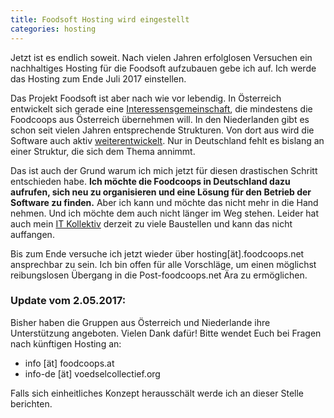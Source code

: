 ```yaml
---
title: Foodsoft Hosting wird eingestellt
categories: hosting
---
```

Jetzt ist es endlich soweit. Nach vielen Jahren erfolglosen Versuchen ein
nachhaltiges Hosting für die Foodsoft aufzubauen gebe ich auf. Ich werde das
Hosting zum Ende Juli 2017 einstellen.

Das Projekt Foodsoft ist aber nach wie vor lebendig. In Österreich entwickelt
sich gerade eine [Interessensgemeinschaft](https://foodcoops.at/), die mindestens
die Foodcoops aus Österreich übernehmen will. In den Niederlanden gibt es schon
seit vielen Jahren entsprechende Strukturen. Von dort aus wird die Software auch
aktiv [weiterentwickelt](https://github.com/foodcoops/foodsoft/pulse/monthly).
Nur in Deutschland fehlt es bislang an einer Struktur, die sich dem Thema annimmt.

Das ist auch der Grund warum ich mich jetzt für diesen drastischen Schritt
entschieden habe. **Ich möchte die Foodcoops in Deutschland dazu aufrufen, sich
neu zu organisieren und eine Lösung für den Betrieb der Software zu finden.** Aber
ich kann und möchte das nicht mehr in die Hand nehmen. Und ich möchte dem auch
nicht länger im Weg stehen. Leider hat auch mein
[IT Kollektiv](http://www.aboutsource.net/) derzeit zu viele Baustellen und kann
das nicht auffangen.

Bis zum Ende versuche ich jetzt wieder über hosting[ät].foodcoops.net ansprechbar
zu sein. Ich bin offen für alle Vorschläge, um einen möglichst reibungslosen
Übergang in die Post-foodcoops.net Ära zu ermöglichen.

### Update vom 2.05.2017:

Bisher haben die Gruppen aus Österreich und Niederlande ihre Unterstützung
angeboten. Vielen Dank dafür! Bitte wendet Euch bei Fragen nach künftigen
Hosting an:

* info [ät] foodcoops.at
* info-de [ät] voedselcollectief.org

Falls sich einheitliches Konzept herausschält werde ich an dieser Stelle berichten.
